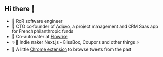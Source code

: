 ## Hi there 👋

- 💎 RoR software engineer
- 🤝 CTO co-founder of <a href="https://www.adiuvo.app/">Adiuvo</a>, a project management and CRM Saas app for French philanthropic funds
- 🤖 Co-automater at <a href="https://flowrise.me/">Flowrise</a>
- ✨🌱 Indie maker Next.js - BlissBox, Coupons and other things ⚡️
- 🚀 A little [Chrome extension](https://www.producthunt.com/posts/time-machine-x) to browse tweets from the past
